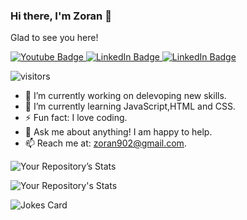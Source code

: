 ### Hi there, I'm Zoran 👋
Glad to see you here!
<div id="badges">
    <a href="https://www.facebook.com/zoran.nikolov.921/">
    <img src="https://img.shields.io/badge/Facebook-%231877F2.svg?style=for-the-badge&logo=Facebook&logoColor=white" alt="Youtube Badge"/>
  </a>
  <a href="https://www.linkedin.com/in/zoran-nikolov-1b6843110/">
    <img src="https://img.shields.io/badge/LinkedIn-blue?style=for-the-badge&logo=linkedin&logoColor=white" alt="LinkedIn Badge"/>
  </a>
 <a href="https://github.com/zoran902">
    <img src="https://img.shields.io/badge/GitHub-100000?style=for-the-badge&logo=github&logoColor=white" alt="LinkedIn Badge"/>
  </a>
</div>

![visitors](https://visitor-badge.glitch.me/badge?page_id=${zoran902}.${502871859})
- 🔭 I’m currently working on delevoping new skills.
- 🌱 I’m currently learning JavaScript,HTML and CSS.
- ⚡ Fun fact: I love coding.
- 💬 Ask me about anything! I am happy to help.
- 📫 Reach me at: zoran902@gmail.com.

![Your Repository’s Stats](https://github-readme-stats.vercel.app/api?username=zoran902&show_icons=true)

![Your Repository's Stats](https://github-readme-stats.vercel.app/api/top-langs/?username=zoran902)

![Jokes Card](https://readme-jokes.vercel.app/api)
<!--
**zoran902/zoran902** is a ✨ _special_ ✨ repository because its `README.md` (this file) appears on your GitHub profile.

Here are some ideas to get you started:

- 🔭 I’m currently working on ...
- 🌱 I’m currently learning ...
- 👯 I’m looking to collaborate on ...
- 🤔 I’m looking for help with ...
- 💬 Ask me about ...
- 📫 How to reach me: ...
- 😄 Pronouns: ...
- ⚡ Fun fact: ...
-->
